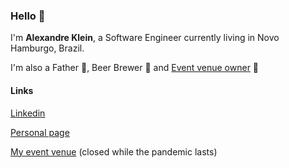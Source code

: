 ### Hello 👋

I'm **Alexandre Klein**, a Software Engineer currently living in Novo Hamburgo, Brazil.

I'm also a Father 👶, Beer Brewer 🍺 and [Event venue owner](https://www.facebook.com/CasteloIndoorPark) 🎉

#### Links
[Linkedin](https://www.linkedin.com/in/alexandre-l-klein/)

[Personal page](https://alexandre.dev)

[My event venue](https://www.facebook.com/CasteloIndoorPark) (closed while the pandemic lasts)

